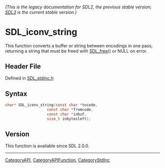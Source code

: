 ###### (This is the legacy documentation for SDL2, the previous stable version; [SDL3](https://wiki.libsdl.org/SDL3/) is the current stable version.)
# SDL_iconv_string

This function converts a buffer or string between encodings in one pass, returning a string that must be freed with [SDL_free](SDL_free)() or NULL on error.

## Header File

Defined in [SDL_stdinc.h](https://github.com/libsdl-org/SDL/blob/SDL2/include/SDL_stdinc.h)

## Syntax

```c
char* SDL_iconv_string(const char *tocode,
                   const char *fromcode,
                   const char *inbuf,
                   size_t inbytesleft);
```

## Version

This function is available since SDL 2.0.0.

----
[CategoryAPI](CategoryAPI), [CategoryAPIFunction](CategoryAPIFunction), [CategoryStdInc](CategoryStdInc)

